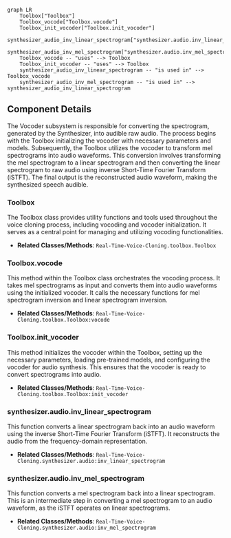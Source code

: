 ```mermaid
graph LR
    Toolbox["Toolbox"]
    Toolbox_vocode["Toolbox.vocode"]
    Toolbox_init_vocoder["Toolbox.init_vocoder"]
    synthesizer_audio_inv_linear_spectrogram["synthesizer.audio.inv_linear_spectrogram"]
    synthesizer_audio_inv_mel_spectrogram["synthesizer.audio.inv_mel_spectrogram"]
    Toolbox_vocode -- "uses" --> Toolbox
    Toolbox_init_vocoder -- "uses" --> Toolbox
    synthesizer_audio_inv_linear_spectrogram -- "is used in" --> Toolbox_vocode
    synthesizer_audio_inv_mel_spectrogram -- "is used in" --> synthesizer_audio_inv_linear_spectrogram
```

## Component Details

The Vocoder subsystem is responsible for converting the spectrogram, generated by the Synthesizer, into audible raw audio. The process begins with the Toolbox initializing the vocoder with necessary parameters and models. Subsequently, the Toolbox utilizes the vocoder to transform mel spectrograms into audio waveforms. This conversion involves transforming the mel spectrogram to a linear spectrogram and then converting the linear spectrogram to raw audio using inverse Short-Time Fourier Transform (iSTFT). The final output is the reconstructed audio waveform, making the synthesized speech audible.

### Toolbox
The Toolbox class provides utility functions and tools used throughout the voice cloning process, including vocoding and vocoder initialization. It serves as a central point for managing and utilizing vocoding functionalities.
- **Related Classes/Methods**: `Real-Time-Voice-Cloning.toolbox.Toolbox`

### Toolbox.vocode
This method within the Toolbox class orchestrates the vocoding process. It takes mel spectrograms as input and converts them into audio waveforms using the initialized vocoder. It calls the necessary functions for mel spectrogram inversion and linear spectrogram inversion.
- **Related Classes/Methods**: `Real-Time-Voice-Cloning.toolbox.Toolbox:vocode`

### Toolbox.init_vocoder
This method initializes the vocoder within the Toolbox, setting up the necessary parameters, loading pre-trained models, and configuring the vocoder for audio synthesis. This ensures that the vocoder is ready to convert spectrograms into audio.
- **Related Classes/Methods**: `Real-Time-Voice-Cloning.toolbox.Toolbox:init_vocoder`

### synthesizer.audio.inv_linear_spectrogram
This function converts a linear spectrogram back into an audio waveform using the inverse Short-Time Fourier Transform (iSTFT). It reconstructs the audio from the frequency-domain representation.
- **Related Classes/Methods**: `Real-Time-Voice-Cloning.synthesizer.audio:inv_linear_spectrogram`

### synthesizer.audio.inv_mel_spectrogram
This function converts a mel spectrogram back into a linear spectrogram. This is an intermediate step in converting a mel spectrogram to an audio waveform, as the iSTFT operates on linear spectrograms.
- **Related Classes/Methods**: `Real-Time-Voice-Cloning.synthesizer.audio:inv_mel_spectrogram`
